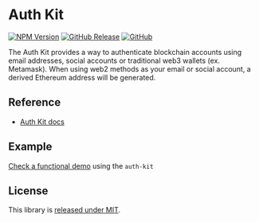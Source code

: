 # Auth Kit

[![NPM Version](https://badge.fury.io/js/%40safe-global%2Fauth-kit.svg)](https://badge.fury.io/js/%40safe-global%2Fauth-kit)
[![GitHub Release](https://img.shields.io/github/release/safe-global/safe-core-sdk.svg?style=flat)](https://github.com/safe-global/safe-core-sdk/releases)
[![GitHub](https://img.shields.io/github/license/safe-global/safe-core-sdk)](https://github.com/safe-global/safe-core-sdk/blob/main/LICENSE.md)

The Auth Kit provides a way to authenticate blockchain accounts using email addresses, social accounts or traditional web3 wallets (ex. Metamask). When using web2 methods as your email or social account, a derived Ethereum address will be generated.

## Reference

- [Auth Kit docs](https://docs.safe.global/learn/safe-core-account-abstraction-sdk/auth-kit)

## Example

[Check a functional demo](https://github.com/safe-global/safe-core-sdk/blob/59c5f90b08eecf976d617af5f7a8259e058c4580/packages/auth-kit/example) using the `auth-kit`

## License

This library is [released under MIT](https://github.com/safe-global/safe-core-sdk/blob/main/LICENSE.md).
